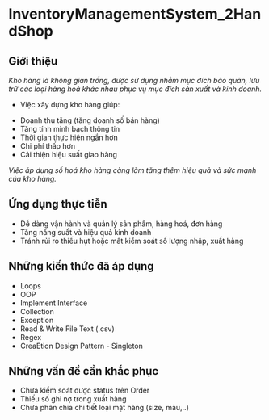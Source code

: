# InventoryManagementSystem_2HandShop


## Giới thiệu

*Kho hàng là không gian trống, được sử dụng nhằm mục đích bảo quản, lưu trữ các loại hàng hoá khác nhau phục vụ mục đích sản xuất và kinh doanh.*
	
- Việc xây dựng kho hàng giúp:
+ Doanh thu tăng (tăng doanh số bán hàng)
+ Tăng tính minh bạch thông tin
+ Thời gian thực hiện ngắn hơn
+ Chi phí thấp hơn
+ Cải thiện hiệu suất giao hàng
		
*Việc áp dụng số hoá kho hàng càng làm tăng thêm hiệu quả và sức mạnh của kho hàng.*

## Ứng dụng thực tiễn
 * Dễ dàng vận hành và quản lý sản phẩm, hàng hoá, đơn hàng
 * Tăng năng suất và hiệu quả kinh doanh
 * Tránh rủi ro thiếu hụt hoặc mất kiểm soát số lượng nhập, xuất hàng

## Những kiến thức đã áp dụng
- Loops
- OOP
- Implement Interface
- Collection
- Exception
- Read & Write File Text (.csv)
- Regex
- CreaEtion Design Pattern - Singleton

## Những vấn đề cần khắc phục
- Chưa kiểm soát được status trên Order
- Thiếu số ghi nợ trong xuất hàng
- Chưa phân chia chi tiết loại mặt hàng (size, màu,..)
